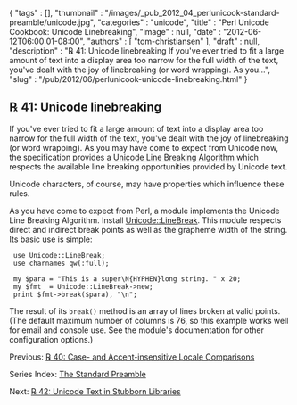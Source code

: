 {
   "tags" : [],
   "thumbnail" : "/images/_pub_2012_04_perlunicook-standard-preamble/unicode.jpg",
   "categories" : "unicode",
   "title" : "Perl Unicode Cookbook: Unicode Linebreaking",
   "image" : null,
   "date" : "2012-06-12T06:00:01-08:00",
   "authors" : [
      "tom-christiansen"
   ],
   "draft" : null,
   "description" : "℞ 41: Unicode linebreaking If you've ever tried to fit a large amount of text into a display area too narrow for the full width of the text, you've dealt with the joy of linebreaking (or word wrapping). As you...",
   "slug" : "/pub/2012/06/perlunicook-unicode-linebreaking.html"
}



℞ 41: Unicode linebreaking
--------------------------

If you've ever tried to fit a large amount of text into a display area too narrow for the full width of the text, you've dealt with the joy of linebreaking (or word wrapping). As you may have come to expect from Unicode now, the specification provides a [Unicode Line Breaking Algorithm](http://www.unicode.org/reports/tr14/) which respects the available line breaking opportunities provided by Unicode text.

Unicode characters, of course, may have properties which influence these rules.

As you have come to expect from Perl, a module implements the Unicode Line Breaking Algorithm. Install [Unicode::LineBreak](https://metacpan.org/pod/Unicode::LineBreak). This module respects direct and indirect break points as well as the grapheme width of the string. Its basic use is simple:

     use Unicode::LineBreak;
     use charnames qw(:full);

     my $para = "This is a super\N{HYPHEN}long string. " x 20;
     my $fmt  = Unicode::LineBreak->new;
     print $fmt->break($para), "\n";

The result of its `break()` method is an array of lines broken at valid points. (The default maximum number of columns is 76, so this example works well for email and console use. See the module's documentation for other configuration options.)

Previous: [℞ 40: Case- and Accent-insensitive Locale Comparisons](/pub/2012/06/perlunicook-case--and-accent-insensitive-locale-comparison.html)

Series Index: [The Standard Preamble](/pub/2012/04/perlunicook-standard-preamble.html)

Next: [℞ 42: Unicode Text in Stubborn Libraries](/pub/2012/06/perlunicook-unicode-text-in-stubborn-libraries.html)
